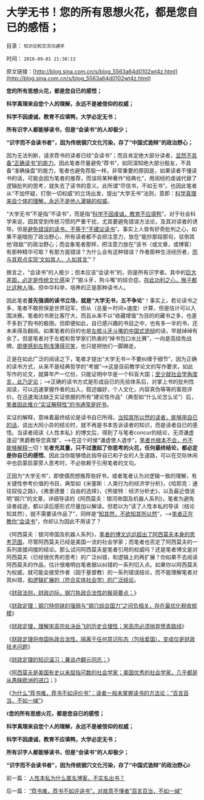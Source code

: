 # 大学无书！您的所有思想火花，都是您自已的感悟；

目录： `知识论和交流沟通学` 

时间： `2016-09-01 21:30:13` 

原文链接：[http://blog.sina.com.cn/s/blog_5563a64d0102wt4z.html](http://blog.sina.com.cn/s/blog_5563a64d0102wt4z.html)

**您的所有思想火花，都是您自已的感悟；**

**科学真理来自您个人的理解，永远不是被信仰的权威；**

**科学不因虔诚，教育不应填鸭，大学必定无书；**

**所有识字人都能够读书，但是“会读书”的人却极少；**

**“识字而不会读书者”，因为传统钢穴文化污染，存了“中国式诡辩”的政治野心；**

因为无法判断，请求荐书的读者已经“会读书”；而且肯定绝大部分读者，[显然不具备“正确读书”的能力](../../../2011/8/11/读书读报懂历史，学会旅游看世界.md)。因此笔者尽量避免“荐书”，如同深知绝大部分股友，不具备“准确操盘”的能力，笔者也避免荐股一样。非常重要的原因是，如果读者不懂读书的话，可能会因为笔者的推荐，而误将某种著作“经典化”，用阅经的虔诚代替了逻辑批判的思考，就失去了读书的意义。此所谓“尽信书，不如无书”。也因此笔者从“不加怀疑，打倒一切权威”的立场出发，提出“大学无书”法则，意即：[科学真理来自个体的理解，永远不是他人灌输的权威](../../../2008/6/6/真理源自观察、思考、实践；而不是对权威的追随.md)。

“大学无书”不是指“不读书”，而是指“[科学不因虔诚，教育不应填鸭](../../../2014/3/13/知识科学：大学无书，理解胜于记忆.md)”。对于社会科学来说，因其受到传统习惯的严重干扰，尤其要避免错误方法论，及其对读者的诱导。但是[避免错误的读书，不等于“不建议读书](../../../2013/10/12/科学理解“宣传＝细节理性主义＋哲学”中的“细节”.md)”。事实上人皆有好奇批判之心，如果不是暗抱了政治野心，所有读者都不会把注意力，放在“能抄那段那句，驳倒其他‘政敌’”的政治野心；而会象笔者那样，把注意力放在“该书（或文章，或博客）有那种精华可取？有那方面错误？为什么会有这种错误？作者那种生活经历者，[而与其观点实现‘文如其人，人如其言’](../../../2010/2/5/阅读历史要明白作者背后的利益.md)”？

换言之，“会读书”的人极少；但本应该“会读书”的，则是所有识字者。其中的[巨大差距，必定是传统文化感](../../../2016/8/31/“荐书难，荐书不如评讲书”，对故意不懂者“百言百当，不如一缄”.md)染了“狼斗牙，狗斗嘴”的综合症。[存此功利之心，猴子都比这种人](../../../2011/1/30/狼的斗牙和狗的斗嘴.md)强。但中华科举，培养的正是那种读书人。

因此笔者**首先强调的读书立场，就是“大学无书，五不争论**”！事实上，若论读书之多，笔者不敢担保是世界冠军，但从（总量＝时间×速度）计算，但是估计可以入围决赛。笔者的书房比客厅大，而且从来不以“收藏增值”为目的的藏书之多，也差不多到了购书的极限。但即便如此，自已感兴趣的书目之中，也有多一半的书，还未来得及翻阅。如果笔者的目的也是[左棍斗牙斗嘴的中国式诡辩](../../../2008/8/31/“大学无书”，远离中国式诡辩！.md)的话，早就绰绰有余了。但是笔者对于左棍和哲学家们热衷的“掉书包口水比赛”，一向是高挂免战牌。[即便感到左狗浅薄得可笑](../../../2014/4/9/“装逼”遵循某种“权威，决议”的左棍.md)，也只是把他们一脚踢走。

正是在如此广泛的阅读之下，笔者才提出“大学无书＝不要纠缠于细节”，因为正确的读书方式，从来不是经典哲学的“考据”——>这是目前教学论文的写作要求，如此写作的论文，就算年产一亿份，只能证明中华是一个科盲大国；[至少就社会学角度言，此乃定论](../../../2010/1/6/读而不知书不如改读佛经.md)；——>正确的读书方式是形成自已的先验体系后，对掌上书的批判性阅读，可以迅速掌握作者的出入，叙述偏好，个人文化，内容真伪等等的客观评价。在迅速淘汰缺乏实证依据的所有“建论性作品”（典型如“什么论怎么论”）后，[笔者因此推介“实证解释性”的书通常是好书](../../../2009/7/16/世界好书都有一个共同的特点.md)。

实证的解释，意味着最终结论是读书自已所得。[当知其所以然的读者，能够用自已的话](../../../2014/3/13/知识科学：大学无书，理解胜于记忆.md)，说出大同小异的结论时，就不再是书本告诉读者的知识，而是读者自已的感悟。当读者阅读《人性本私》的博文后，得到了与笔者concur的结论，无须谦虚逢迎“黑爵教导您真理”，——>在这个时侯“谦虚使人退步”，[笔者也根本不会，也不能够解释一](../../../2014/4/18/中国人缺乏阅读的习惯和问疑的能力.md)切！笔**者充其量，只不过激起了你思考的火花，任何最终结论，都必定是你自已的感悟**。因此当你能够借此指导自已和子女的人生道路，可以在交际休闲中也启蒙启蒙旁人思考时，不必依赖于引用笔者的文句。

正因为“大学无书”，即使偶而想推荐些好书，或者笔者认为对逻辑一致的理解，有关键性参考价值的书目，典型如《米塞斯：人类行为的经济学分析》，《哈耶克：通往奴役之路》，《弗里德曼：自由的选择》，《熊彼特：经济分析史》，以及最近借说明“钢穴”的文章，详细导读的《阿西莫夫：银河帝国及机器人系列》，笔者为避免读者歧途，都以读后感形式尽量加以解读。但若以为“读了人性本私的导读（结论知其然），就不需要读作品了”，同样是“[知其然，不欲知其所以然](../../../2014/1/14/“说其然，更要说其所以然”是社会科学的扫盲.md)”，——>[笔者正在教你“会读书](../../../2009/5/24/大学无书：读对书，不如会读书.md)”，你却认为因此不用读了？

《阿西莫夫：银河帝国及机器人系列》，[笔者的博文远远超出了阿西莫夫本身的思考范围](../../../2016/8/19/阿西莫夫《钢穴》，人性本私之于《旧制度和大革命》.md)，尽管阿西莫夫已经是美国一流的社会学家；而笔者也否定了阿西莫夫的一系列直接间接的结论。那么试问阿西莫夫是笔者引用的权威吗？还是笔者博文是对阿西莫夫（已经很优秀的思考）的广泛纠错，和逻辑上的再扩展？你如果不去阅读阿西莫夫的作品，估计很难明白笔者据以纠错的一系列切入点。如果你以阿西莫夫为权威，就可能会接受作者（因于基督教）的一系列错误结论，而不能理解笔者对其纠错，[和逻辑扩展的（符合实体社会学）的广泛结论](../../../2016/8/19/《钢穴》！癌症定理在人类社会的病理结果；.md)。

《[财政法则，财政边际，钢穴执政合法性的极简要点；](../../../2016/8/28/财政法则，财政边际，钢穴执政合法性的极简要点；.md)》

《[财政定理：钢穴特供链的强弱与“钢穴综合国力”之间负相关，存在最优化税收规模](../../../2016/8/28/财政定理，特供链的两难，钢穴的本能.md)》

《[财政定理，理解宋高宗处决岳飞的历史合理性；宋高宗必须抛弃愤青路线](../../../2016/8/29/财政定理，理解宋高宗处决岳飞的历史合理性；.md)》

《[财政定理将帝国执政合法性，隔离于任何意识形态（包括爱国），变成仅是财政技术问题](../../../2016/8/29/“苛政猛于虎”后的无敌镇压，丝毫不能挽救钢穴的财政崩溃.md)》

《[财政定理的知识温习；兼谈卢麒元同志；](../../../2016/8/30/财政定理的知识温习；兼谈卢麒元同志；.md)》

《[阿西莫夫是美国有史以来屈指可数的社会学家；美国优秀的社会学家，几乎都是从愚昧欧洲的进口](../../../2016/8/31/美国的社会学是全世界最落后，阿西莫夫是屈指可数的美籍社会学家.md)；》

《[为什么“荐书难，荐书不如评价书”：读者一般未掌握读书的方法论；“百言百当，不如一缄”](../../../2016/8/31/“荐书难，荐书不如评讲书”，对故意不懂者“百言百当，不如一缄”.md)》

《**您的所有思想火花，都是您自已的感悟；**

**科学真理来自您个人的理解，永远不是被信仰的权威；**

**科学不因虔诚，教育不应填鸭，大学必定无书；**

**所有识字人都能够读书，但是“会读书”的人却极少；**

**“识字而不会读书者”，因为传统钢穴文化污染，存了“中国式诡辩”的政治野心**》

前一篇： [人性本私为什么匿名博客，不实名出书？](../../../2016/9/1/人性本私为什么匿名博客，不实名出书？.md)

后一篇： [“荐书难，荐书不如评讲书”，对故意不懂者“百言百当，不如一缄”](../../../2016/8/31/“荐书难，荐书不如评讲书”，对故意不懂者“百言百当，不如一缄”.md)

